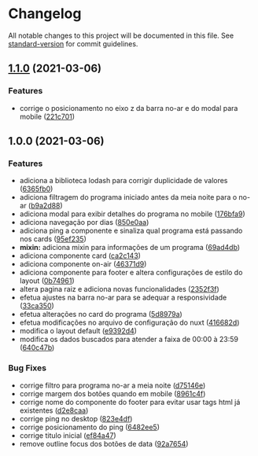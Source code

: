# Changelog

All notable changes to this project will be documented in this file. See [standard-version](https://github.com/conventional-changelog/standard-version) for commit guidelines.

## [1.1.0](https://github.com/acomerlatto/rpc-epg/compare/v1.0.0...v1.1.0) (2021-03-06)


### Features

* corrige o posicionamento no eixo z da barra no-ar e do modal para mobile ([221c701](https://github.com/acomerlatto/rpc-epg/commit/221c701ce15496491e96c513c482e504f6c98bc3))

## 1.0.0 (2021-03-06)


### Features

* adiciona a biblioteca lodash para corrigir duplicidade de valores ([6365fb0](https://github.com/acomerlatto/rpc-epg/commit/6365fb0212995cb696a5c4de9472c53b34e84229))
* adiciona filtragem do programa iniciado antes da meia noite para o no-ar ([b9a2d88](https://github.com/acomerlatto/rpc-epg/commit/b9a2d88d8d7e875ffce008bd44b03b798ca99214))
* adiciona modal para exibir detalhes do programa no mobile ([176bfa9](https://github.com/acomerlatto/rpc-epg/commit/176bfa953d41a869820b8f959b51984635369096))
* adiciona navegação por dias ([850e0aa](https://github.com/acomerlatto/rpc-epg/commit/850e0aad49d5a9f20fcb234edb4c13e703b89106))
* adiciona ping a componente e sinaliza qual programa está passando nos cards ([95ef235](https://github.com/acomerlatto/rpc-epg/commit/95ef235e073e2c9404a5777703ad41e37dff928e))
* **mixin:** adiciona mixin para informações de um programa ([69ad4db](https://github.com/acomerlatto/rpc-epg/commit/69ad4dbc0bea7324060e6468514fed8eda6ccbb9))
* adiciona componente card ([ca2c143](https://github.com/acomerlatto/rpc-epg/commit/ca2c143b045d617434b69637cea22e71db1ce8bb))
* adiciona componente on-air ([46371d9](https://github.com/acomerlatto/rpc-epg/commit/46371d99b48b8af17eca7f36860451833c9b7d72))
* adiciona componente para footer e altera configurações de estilo do layout ([0b74961](https://github.com/acomerlatto/rpc-epg/commit/0b749613335514d57af9b50d67cfd2cdb07f02ac))
* altera pagina raiz e adiciona novas funcionalidades ([2352f3f](https://github.com/acomerlatto/rpc-epg/commit/2352f3f1f6700a80a208eae8ca4c3ed7f47228a0))
* efetua ajustes na barra no-ar para se adequar a responsividade ([33ca350](https://github.com/acomerlatto/rpc-epg/commit/33ca350f56df580ab561503497cc7bc90ae5cba9))
* efetua alterações no card do programa ([5d8979a](https://github.com/acomerlatto/rpc-epg/commit/5d8979af0ef5572361f1d44a4faa708a8c3ee70e))
* efetua modificações no arquivo de configuração do nuxt ([416682d](https://github.com/acomerlatto/rpc-epg/commit/416682d01c275a2423511d4375d736c643dc8a27))
* modifica o layout default ([e9392d4](https://github.com/acomerlatto/rpc-epg/commit/e9392d43df775ee4f7f4306cce030209763e0db7))
* modifica os dados buscados para atender a faixa de 00:00 à 23:59 ([640c47b](https://github.com/acomerlatto/rpc-epg/commit/640c47b9306ba796810b4867f6edadb68b13aec3))


### Bug Fixes

* corrige filtro para programa no-ar a meia noite ([d75146e](https://github.com/acomerlatto/rpc-epg/commit/d75146e1c89c47f019e46d3de3c8721d16b5e945))
* corrige margem dos botões quando em mobile ([8961c4f](https://github.com/acomerlatto/rpc-epg/commit/8961c4fcc3a84287789dfcf5ee8f21f5aa6fb650))
* corrige nome do componente do footer para evitar usar tags html já existentes ([d2e8caa](https://github.com/acomerlatto/rpc-epg/commit/d2e8caaf3bcc1d95cf8d4709e1a7e63cdf924c70))
* corrige ping no desktop ([823e4df](https://github.com/acomerlatto/rpc-epg/commit/823e4dfd8a1fb214e1836d86a7129b3401554b9e))
* corrige posicionamento do ping ([6482ee5](https://github.com/acomerlatto/rpc-epg/commit/6482ee56f4d8ce02e47315840d6ed36a10d75073))
* corrige titulo inicial ([ef84a47](https://github.com/acomerlatto/rpc-epg/commit/ef84a47650b0fbff005924cc291ab9a56086599d))
* remove outline focus dos botões de data ([92a7654](https://github.com/acomerlatto/rpc-epg/commit/92a765429ec686c1a5f4654cf036e30245a439e9))
